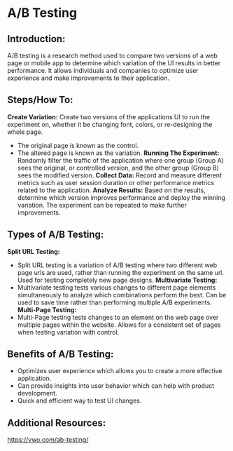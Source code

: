 # A/B Testing

## **Introduction:**
A/B testing is a research method used to compare two versions of a web page or mobile app to determine which variation of the UI results in better performance. It allows individuals and companies to optimize user experience and make improvements to their application. 

## **Steps/How To:**
**Create Variation:** Create two versions of the applications UI to run the experiment on, whether it be changing font, colors, or re-designing the whole page. 
- The original page is known as the control.
- The altered page is known as the variation. 
**Running The Experiment:** Randomly filter the traffic of the application where one group (Group A) sees the original, or controlled version, and the other group (Group B) sees the modified version. 
**Collect Data:** Record and measure different metrics such as user session duration or other performance metrics related to the application.
**Analyze Results:** Based on the results, determine which version improves performance and deploy the winning variation. The experiment can be repeated to make further improvements.

## **Types of A/B Testing:**
**Split URL Testing:** 
- Split URL testing is a variation of A/B testing where two different web page urls are used, rather than running the experiment on the same url. Used for testing completely new page designs.
**Multivariate Testing:**
- Multivariate testing tests various changes to different page elements simultaneously to analyze which combinations perform the best. Can be used to save time rather than performing multiple A/B experiments.
**Multi-Page Testing:**
- Multi-Page testing tests changes to an element on the web page over multiple pages within the website. Allows for a consistent set of pages when testing variation with control.

## **Benefits of A/B Testing:**
- Optimizes user experience which allows you to create a more effective application.
- Can provide insights into user behavior which can help with product development.
- Quick and efficient way to test UI changes.

## **Additional Resources:** 
https://vwo.com/ab-testing/
